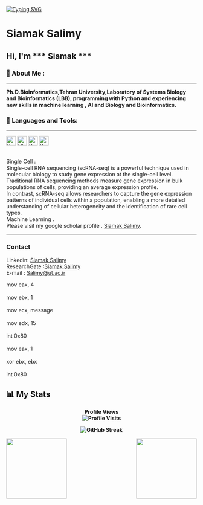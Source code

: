 [![Typing SVG](https://readme-typing-svg.demolab.com?font=Fira+Code&pause=1000&color=2ECC40&width=720&lines=%F0%9F%91%8B+%0A+Hey%2C+there%21%21+I'm+Siamak+and+Welcome+to+my+Profile%21)](https://git.io/typing-svg)

# Siamak Salimy    
<!--START_SECTION:waka -->    
<!--END_SECTION:waka--> 
 
## Hi, I'm *** Siamak ***     

### 🔎 About Me :    
<hr/>
 
**Ph.D.Bioinformatics,Tehran University,Laboratory of Systems Biology and Bioinformatics (LBB), programming with Python and experiencing new skills in machine learning , AI and Biology and Bioinformatics.** </br>  
###  🧰 Languages and Tools:     
<hr/> 


<p>

<img alt="Python" src="https://img.shields.io/badge/Python-14354C?style=for-the-badge&logo=python&logoColor=white" height="25px"/>  
<img alt="Ubuntu" src="https://img.shields.io/badge/Ubuntu-E95420?style=for-the-badge&logo=ubuntu&logoColor=white" height="25px"/>
<img alt="R" src="https://img.shields.io/badge/R-R--Programming-brightgreen" height="25px"/>
<img alt="R" src="https://img.shields.io/badge/SingleCell--blueviolet" height="25px"/> 
</p></br>
Single Cell : </br>
Single-cell RNA sequencing (scRNA-seq) is a powerful technique used in molecular biology to study gene expression at the single-cell level.</br>
Traditional RNA sequencing methods measure gene expression in bulk populations of cells, providing an average expression profile.</br> 
In contrast, scRNA-seq allows researchers to capture the gene expression patterns of individual cells within a population, enabling a more detailed understanding of cellular heterogeneity and the identification of rare cell types.</br>
Machine Learning .  </br>
Please visit my google scholar profile .  <a href="https://scholar.google.com/citations?hl=en&user=gO2Nl68AAAAJ">Siamak Salimy</a>. </br>  
<hr/>

###  Contact 

Linkedin: <a href="https://www.linkedin.com/in/siamak-salimy-48b28349/">Siamak Salimy</a>    </br>
ResearchGate :<a href="https://www.researchgate.net/profile/Siamak-Salimi">Siamak Salimy</a></br> 
E-mail :  Salimy@ut.ac.ir  

mov eax, 4 </br>        
    mov ebx, 1    </br>     
    mov ecx, message  </br>  
    mov edx, 15       </br>  
    int 0x80         </br>   
    mov eax, 1     </br>  
    xor ebx, ebx   </br>   
    int 0x80         
## :bar_chart:  My Stats

<p align="center"> <b>Profile Views<b> 
  <br>
  <img src="https://profile-counter.glitch.me/{Siamak-salimy}/count.svg" alt="Profile Visits" />
</p>

<p align="center">
    <img src="http://github-readme-streak-stats.herokuapp.com?user=Siamak-salimy&theme=dark&background=000000" alt="GitHub Streak" />
</p>

<img src="https://github-readme-stats.vercel.app/api?username=Siamak-salimy&show_icons=true&theme=merko" align="left" height=160em>
<img src="https://github-readme-stats.vercel.app/api/top-langs/?username=Siamak-salimy&layout=compact&theme=vision-friendly-dark" align="right" height=160em>
 
